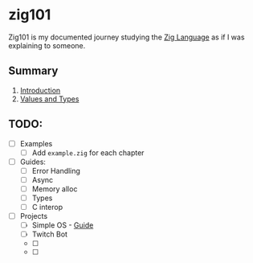 # zig101
Zig101 is my documented journey studying the [Zig Language](https://ziglang.org/) as if I was explaining to someone.

## Summary
1. [Introduction](./00_introduction/README.md)
2. [Values and Types](./01_values_and_types/README.md)

## TODO:
- [ ] Examples
    - [ ] Add `example.zig` for each chapter
- [ ] Guides:
    - [ ] Error Handling
    - [ ] Async
    - [ ] Memory alloc
    - [ ] Types
    - [ ] C interop
- [ ] Projects
    - [ ] Simple OS - [Guide](https://os.phil-opp.com/)
    - [ ] Twitch Bot
    - [ ] 
    - [ ] 
